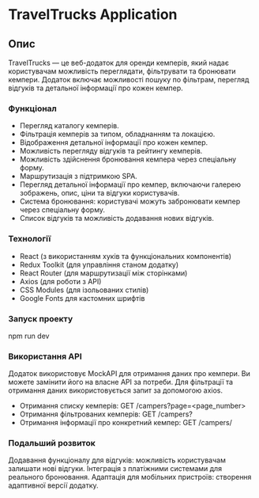# TravelTrucks Application

## Опис

TravelTrucks  — це веб-додаток для оренди кемперів, який надає користувачам можливість переглядати, фільтрувати та бронювати кемпери. Додаток включає можливості пошуку по фільтрам, перегляд відгуків та детальної інформації про кожен кемпер.

### Функціонал

- Перегляд каталогу кемперів.
- Фільтрація кемперів за типом, обладнанням та локацією.
- Відображення детальної інформації про кожен кемпер.
- Можливість перегляду відгуків та рейтингу кемперів.
- Можливість здійснення бронювання кемпера через спеціальну форму.
- Маршрутизація з підтримкою SPA.
- Перегляд детальної інформації про кемпер, включаючи галерею зображень, опис, ціни та відгуки користувачів.
- Система бронювання: користувачі можуть забронювати кемпер через спеціальну форму.
- Список відгуків та можливість додавання нових відгуків.

### Технології

- React (з використанням хуків та функціональних компонентів)
- Redux Toolkit (для управління станом додатку)
- React Router (для маршрутизації між сторінками)
- Axios (для роботи з API)
- CSS Modules (для ізольованих стилів)
- Google Fonts для кастомних шрифтів

### Запуск проекту

npm run dev

### Використання API

 Додаток використовує MockAPI для отримання даних про кемпери. Ви можете замінити його на власне API за потреби. Для фільтрації та отримання даних використовується запит за допомогою axios.

- Отримання списку кемперів:
GET /campers?page=<page_number>
- Отримання фільтрованих кемперів:
GET /campers?
- Отримання інформації про конкретний кемпер:
GET /campers/

### Подальший розвиток

Додавання функціоналу для відгуків: можливість користувачам залишати нові відгуки. Інтеграція з платіжними системами для реального бронювання. Адаптація для мобільних пристроїв: створення адаптивної версії додатку.
